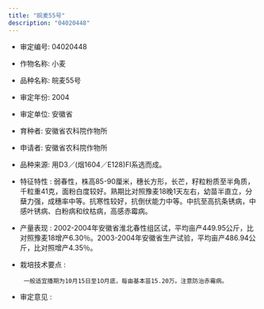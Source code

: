 ```yaml
---
title: "皖麦55号"
description: "04020448"
---
```

* 审定编号:  04020448

*  作物名称:  小麦

*  品种名称:  皖麦55号

*  审定年份:  2004

*  审定单位:  安徽省

* 育种者:  安徽省农科院作物所

*  申请者:  安徽省农科院作物所

*  品种来源:   用D3／(烟1604／E128)Fl系选而成。

*  特征特性 : 
弱春性，株高85-90厘米，穗长方形，长芒，籽粒粉质至半角质，千粒重41克，面粉白度较好。熟期比对照豫麦18晚1天左右，幼苗半直立，分蘖力强，成穗率中等。抗寒性较好，抗倒伏能力中等。中抗至高抗条锈病，中感叶锈病、白粉病和纹枯病，高感赤霉病。

 
*  产量表现 : 
2002-2004年安徽省淮北春性组区试，平均亩产449.95公斤，比对照豫麦18增产6.30％。2003-2004年安徽省生产试验，平均亩产486.94公斤，比对照增产4.35％。

*  栽培技术要点 : 

        一般适宜播期为10月15日至1O月底，每亩基本苗15.20万。注意防治赤霉病。

*  审定意见 : 

